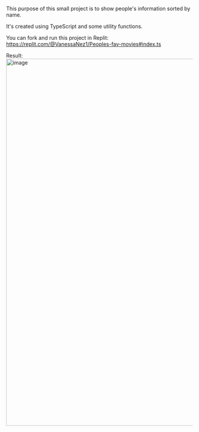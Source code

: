 This purpose of this small project is to show people's information sorted by name.

It's created using TypeScript and some utility functions.

You can fork and run this project in Replit: https://replit.com/@VanessaNez1/Peoples-fav-movies#index.ts

Result:
<img width="991" alt="image" src="https://github.com/cosmovane/peoplefavmovies/assets/40349846/53a5fe48-046f-4c2f-a078-2f31958e400d">
